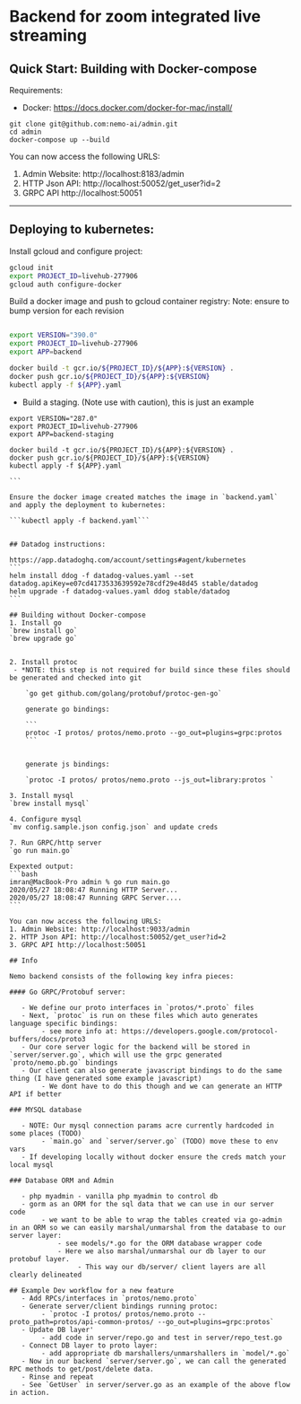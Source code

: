 # Backend for zoom integrated live streaming

## Quick Start: Building with Docker-compose

Requirements:
- Docker: https://docs.docker.com/docker-for-mac/install/

```
git clone git@github.com:nemo-ai/admin.git
cd admin
docker-compose up --build
```

You can now access the following URLS:
1. Admin Website: http://localhost:8183/admin
2. HTTP Json API: http://localhost:50052/get_user?id=2
3. GRPC API http://localhost:50051 
 
---

## Deploying to kubernetes:

Install gcloud and configure project:

```bash
gcloud init
export PROJECT_ID=livehub-277906
gcloud auth configure-docker
```

Build a docker image and push to gcloud container registry:
Note: ensure to bump version for each revision

```bash

export VERSION="390.0"
export PROJECT_ID=livehub-277906
export APP=backend

docker build -t gcr.io/${PROJECT_ID}/${APP}:${VERSION} .
docker push gcr.io/${PROJECT_ID}/${APP}:${VERSION}
kubectl apply -f ${APP}.yaml

```

- Build a staging.  (Note use with caution), this is just an example
````
export VERSION="287.0"
export PROJECT_ID=livehub-277906
export APP=backend-staging

docker build -t gcr.io/${PROJECT_ID}/${APP}:${VERSION} .
docker push gcr.io/${PROJECT_ID}/${APP}:${VERSION}
kubectl apply -f ${APP}.yaml

```

Ensure the docker image created matches the image in `backend.yaml` and apply the deployment to kubernetes:

```kubectl apply -f backend.yaml```


## Datadog instructions:

https://app.datadoghq.com/account/settings#agent/kubernetes
```
helm install ddog -f datadog-values.yaml --set datadog.apiKey=e07cd4173533639592e78cdf29e48d45 stable/datadog 
helm upgrade -f datadog-values.yaml ddog stable/datadog
```

## Building without Docker-compose
1. Install go
`brew install go`
`brew upgrade go`


2. Install protoc
 - *NOTE: this step is not required for build since these files should be generated and checked into git

    `go get github.com/golang/protobuf/protoc-gen-go`
    
    generate go bindings:
    
    ```
    protoc -I protos/ protos/nemo.proto --go_out=plugins=grpc:protos
    ```

    
    generate js bindings:
    
    `protoc -I protos/ protos/nemo.proto --js_out=library:protos `

3. Install mysql
`brew install mysql`

4. Configure mysql
`mv config.sample.json config.json` and update creds

7. Run GRPC/http server
`go run main.go`

Expexted output:
```bash
imran@MacBook-Pro admin % go run main.go 
2020/05/27 18:08:47 Running HTTP Server...
2020/05/27 18:08:47 Running GRPC Server....
```

You can now access the following URLS:
1. Admin Website: http://localhost:9033/admin
2. HTTP Json API: http://localhost:50052/get_user?id=2
3. GRPC API http://localhost:50051 
 
## Info

Nemo backend consists of the following key infra pieces:

#### Go GRPC/Protobuf server:

   - We define our proto interfaces in `protos/*.proto` files
   - Next, `protoc` is run on these files which auto generates language specific bindings:
        - see more info at: https://developers.google.com/protocol-buffers/docs/proto3
   - Our core server logic for the backend will be stored in `server/server.go`, which will use the grpc generated `proto/nemo.pb.go` bindings
   - Our client can also generate javascript bindings to do the same thing (I have generated some example javascript)
        - We dont have to do this though and we can generate an HTTP API if better 
        
### MYSQL database

   - NOTE: Our mysql connection params acre currently hardcoded in some places (TODO) 
        - `main.go` and `server/server.go` (TODO) move these to env vars
   - If developing locally without docker ensure the creds match your local mysql 

### Database ORM and Admin

   - php myadmin - vanilla php myadmin to control db
   - gorm as an ORM for the sql data that we can use in our server code
        - we want to be able to wrap the tables created via go-admin in an ORM so we can easily marshal/unmarshal from the database to our server layer:
            - see models/*.go for the ORM database wrapper code
            - Here we also marshal/unmarshal our db layer to our protobuf layer. 
                 - This way our db/server/ client layers are all clearly delineated

## Example Dev workflow for a new feature
   - Add RPCs/interfaces in `protos/nemo.proto`
   - Generate server/client bindings running protoc: 
        - `protoc -I protos/ protos/nemo.proto --proto_path=protos/api-common-protos/ --go_out=plugins=grpc:protos`
   - Update DB layer'
        - add code in server/repo.go and test in server/repo_test.go
   - Connect DB layer to proto layer:
        - add appropriate db marshallers/unmarshallers in `model/*.go` 
   - Now in our backend `server/server.go`, we can call the generated RPC methods to get/post/delete data. 
   - Rinse and repeat
   - See `GetUser` in server/server.go as an example of the above flow in action.

